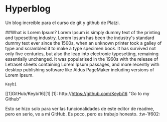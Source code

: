 # Hyperblog
Un blog increible para el curso de git y github de Platzi.

##What is Lorem Ipsum?
Lorem Ipsum is simply dummy text of the printing and typesetting industry. Lorem Ipsum has been the industry's standard dummy text ever since the 1500s, when an unknown printer took a galley of type and scrambled it to make a type specimen book. It has survived not only five centuries, but also the leap into electronic typesetting, remaining essentially unchanged. It was popularised in the 1960s with the release of Letraset sheets containing Lorem Ipsum passages, and more recently with desktop publishing software like Aldus PageMaker including versions of Lorem Ipsum.

`Keybi`

[[1]GitHub/Keybi16][1]
[1]: http://https://github.com/Keybi16 "Go to my Github"

Esto se hizo solo para ver las funcionalidades de este editor de readme, pero en serio, ve a mi GitHub. Es poco, pero es trabajo honesto. :tw-1f602:
